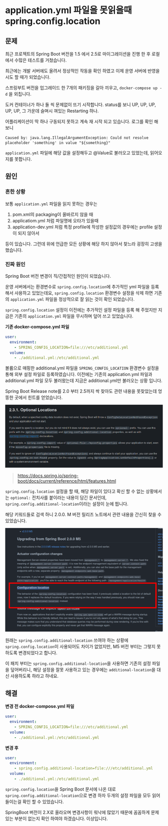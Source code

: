# application.yml 파일을 못읽을때 spring.config.location

## 문제

최근 프로젝트의 Spring Boot 버전을 1.5 에서 2.5로 마이그레이션을 진행 한 후 로컬에서 수많은 테스트를 거쳤습니다.

최근에는 개발 서버에도 올려서 정상적인 작동을 확인 하였고 이제 운영 서버에 반영을 시도 할 때가 되었습니다.

스프링부트 버전을 업그레이드 한 7개의 패키징을 갈아 끼우고, `docker-compose up -d` 을 외칩니다.

도커 컨테이너가 하나 둘 씩 문제없이 뜨기 시작합니다. status를 보니 UP, UP, UP, UP, UP, 그 가운데 슬며시 껴있는 Restarting 하나.

어플리케이션이 딱 하나 구동되지 못하고 계속 재 시작 되고 있습니다. 로그를 확인 해 보니

```
Caused by: java.lang.IllegalArgumentException: Could not resolve placeholder 'something' in value "${something}"
```

`application.yml` 파일에 해당 값을 설정해두고 @Value로 불러오고 있었는데, 읽어오지를 못합니다.

## 원인

### 흔한 상황

보통 `application.yml` 파일을 읽지 못하는 경우는

1. pom.xml의 packaging이 올바르지 않을 때
2. applicatiom.yml 처럼 파일명에 오타가 있을때
3. application-dev.yml 처럼 특정 profile에 작성한 설정값의 경우에는 profile 설정이 되지 않아서

등이 있습니다. 그런데 위에 언급한 모든 상황에 해당 하지 않아서 찾느라 굉장히 고생을 했습니다.

### 진짜 원인

Spring Boot 버전 변경이 직/간접적인 원인이 되었습니다.

운영 서버에서는 환경변수로 `spring.config.location`에 추가적인 yml 파일을 등록 해서 사용하고 있었는데요, `spring.config.location` 환경변수 설정을 삭제 하면 기존의 `application.yml` 파일을 정상적으로 잘 읽는 것이 확인 되었습니다.

`spring.config.location` 설정이 이전에는 추가적인 설정 파일을 등록 해 주었지만 지금은 기존의 `application.yml` 파일을 무시하며 덮어 쓰고 있었습니다.

**기존 docker-compose.yml 파일** 

```yml
user:
  environment:
    - SPRING_CONFIG_LOCATION=file:///etc/additional.yml
  volume:
    - ./additional.yml:/etc/additional.yml  
```

볼륨으로 매핑한 additional.yml 파일을 `SPRING_CONFIG_LOCATION` 환경변수 설정을 통해 외부 설정 파일로 등록하였습니다. 이전에는 기존의 application.yml 파일과 additional.yml 파일 모두 불러왔는데 지금은 additional.yml만 불러오는 상황 입니다.

Spring Boot Release note를 2.0 부터 2.5까지 싹 찾아도 관련 내용을 못찾았는데 엉뚱한 곳에서 힌트를 얻었습니다.

![image-20220405174140971](https://raw.githubusercontent.com/Shane-Park/mdblog/main/devlife/todayError/20220405.assets/image-20220405174140971.png)

> https://docs.spring.io/spring-boot/docs/current/reference/html/features.html

`spring.config.location` 설정을 할 때, 해당 파일이 있다고 확신 할 수 없는 상황에서는 `optional:` 전치사를 붙이라는 내용이 담긴 문서인데, `spring.config.additional-location`이라는 설정이 눈에 띕니다.

해당 키워드들로 검색 하니 2.0.0. M 버전 릴리즈 노트에서 관련 내용을 간신히 찾을 수 있었습니다.

![note](https://raw.githubusercontent.com/Shane-Park/mdblog/main/devlife/todayError/20220405.assets/note.png)

원래는 `spring.config.additional-location` 쓰여야 하는 상황에 `spring.config.location`이 사용되어도 차이가 없었지만, M5 버전 부터는 그렇지 못하도록 변경되었다고 합니다.

이 패치 부터는 `spring.config.additional-location`을 사용하면 기존의 설정 파일을 덮어버리니, 해당 설정을 잘못 사용하고 있는 경우에는 `additional-location`을 대신 사용하도록 하라고 하네요.

## 해결

**변경 전 docker-compose.yml 파일**

```yml
user:
  environment:
    - SPRING_CONFIG_LOCATION=file:///etc/additional.yml
  volume:
    - ./additional.yml:/etc/additional.yml  
```

**변경 후**

```yml
user:
  environment:
    - spring.config.additional-location=file:///etc/additional.yml
  volume:
    - ./additional.yml:/etc/additional.yml  
```

`spring.config.location`을 Spring Boot 문서에 나온 대로 `spring.config.additional-location`으로 변경 하자 두개의 설정 파일을 모두 읽어들이는걸 확인 할 수 있었습니다.

SpringBoot 버전이 2.X로 올라오며 변경사항이 워낙에 많았기 때문에 꼼꼼하게 문제 있는 부분이 없는지 확인 하여야 하겠습니다. 이상입니다.